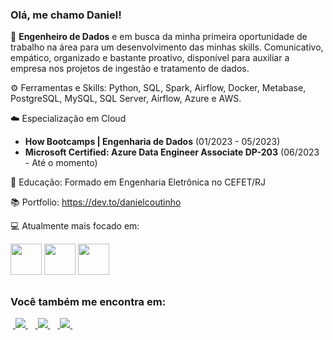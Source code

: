 ### Olá, me chamo Daniel!

🎯 **Engenheiro de Dados** e em busca da minha primeira oportunidade de trabalho na área para um desenvolvimento das minhas skills. Comunicativo, empático, organizado e bastante proativo, disponível para auxiliar a empresa nos projetos de ingestão e tratamento de dados.

⚙️ Ferramentas e Skills: Python, SQL, Spark, Airflow, Docker, Metabase, PostgreSQL, MySQL, SQL Server, Airflow, Azure e AWS.

☁️ Especialização em Cloud
- **How Bootcamps | Engenharia de Dados** (01/2023 - 05/2023)
- **Microsoft Certified: Azure Data Engineer Associate DP-203** (06/2023 - Até o momento)

📖 Educação: Formado em Engenharia Eletrônica no CEFET/RJ 

📚 Portfolio: https://dev.to/danielcoutinho

💻 Atualmente mais focado em:

<div style="display: inline">
  <img width="50" height="50" src="https://cdn.jsdelivr.net/gh/devicons/devicon/icons/python/python-original.svg" /> 
  <img width="50" height="50" src="https://cdn.jsdelivr.net/gh/devicons/devicon/icons/postgresql/postgresql-original-wordmark.svg" />
  <img width="50" height="50" src="https://cdn.jsdelivr.net/gh/devicons/devicon/icons/azure/azure-original.svg" />
</div>

##

### Você também me encontra em:
&nbsp;<a href="https://br.linkedin.com/in/daniel-coutinho-337267106">
  <img src="https://img.shields.io/badge/linkedin-%230077B5.svg?style=for-the-badge&logo=linkedin&logoColor=white">
</a>&nbsp;
&nbsp;<a href="https://dev.to/danielcoutinho">
  <img src="https://img.shields.io/badge/dev.to-0A0A0A?style=for-the-badge&logo=dev.to&logoColor=white">
</a>&nbsp;
&nbsp;<a href="https://www.instagram.com/danielfcoutinho/">
  <img src="https://img.shields.io/badge/Instagram-%23E4405F.svg?style=for-the-badge&logo=Instagram&logoColor=white">
</a>&nbsp;
